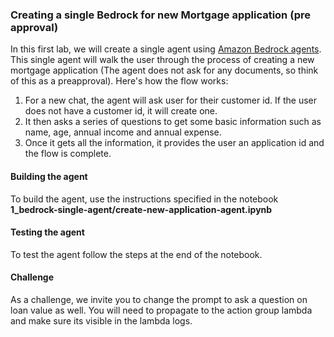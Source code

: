 ### Creating a single Bedrock for new Mortgage application (pre approval)

In this first lab, we will create a single agent using [Amazon Bedrock agents](https://aws.amazon.com/bedrock/agents/). This single agent will walk the user through the process of creating a new mortgage application (The agent does not ask for any documents, so think of this as a preapproval).  Here's how the flow works:
1. For a new chat, the agent  will ask user for their customer id. If the user does not have a customer id, it will create one. 
2. It then asks a series of questions to get some basic information such as  name, age, annual income and annual expense.
3. Once it gets all the information, it provides the user an application id and the flow is complete.

#### Building the agent
To build the agent, use the instructions specified in the notebook **1_bedrock-single-agent/create-new-application-agent.ipynb** 

#### Testing the agent
To test the agent follow the steps at the end of the notebook.

#### Challenge
As a challenge, we invite you to change the prompt to ask a question on loan value as well. You will need to propagate to the action group lambda and make sure its visible in the lambda logs.